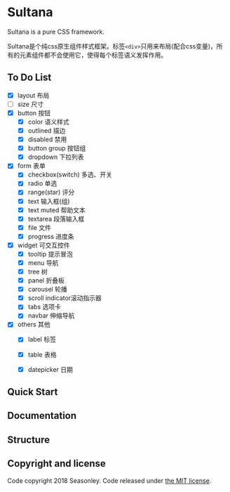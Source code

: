 # Sultana
Sultana is a pure CSS framework.

Sultana是个纯css原生组件样式框架。标签`<div>`只用来布局(配合css变量)，所有的元素组件都不会使用它，使得每个标签语义发挥作用。

## To Do List
* [x] layout 布局
* [ ] size 尺寸
* [x] button 按钮
    * [x] color 语义样式
    * [x] outlined 描边
    * [x] disabled 禁用
    * [x] button group 按钮组
    * [x] dropdown 下拉列表
* [x] form 表单
    * [x] checkbox(switch) 多选、开关
    * [x] radio 单选
    * [x] range(star) 评分
    * [x] text 输入框(组)
    * [x] text muted 帮助文本
    * [x] textarea 段落输入框
    * [x] file 文件
    * [x] progress 进度条
* [x] widget 可交互控件
    * [x] tooltip 提示冒泡
    * [x] menu 导航
    * [x] tree 树
    * [x] panel 折叠板
    * [x] carousel 轮播
    * [x] scroll indicator滚动指示器
    * [x] tabs 选项卡
    * [x] navbar 伸缩导航
* [x] others 其他
    * [x] label 标签
    * [x] table 表格
    * [x] datepicker 日期


## Quick Start

## Documentation

## Structure

## Copyright and license
Code copyright 2018 Seasonley. Code released under [the MIT license](https://github.com/Seasonley/Sultana/blob/master/LICENSE).